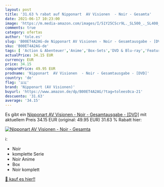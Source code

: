 ```yaml
---
layout: post
title: '31.63 % rabat auf Nipponart  AV Visionen  - Noir - Gesamta'
date: 2021-06-17 10:23:00
image: 'https://m.media-amazon.com/images/I/51Y25CScr9L._SL500_._SL400_.jpg'
comments: true
category: ofertas
author: 'tole.es'
slug: 'B00ET4A2AG-de Nipponart AV Visionen - Noir - Gesamtausgabe - [DVD]'
sku: 'B00ET4A2AG-de'
tags: [ 'Action & Abenteuer','Anime','Box-Sets','DVD & Blu-ray','Featured Categories','Serien & TV-Produktionen','nipponart (av visionen)', ]
actualPrice: 34.15 EUR
currency: EUR
price: 34.15
comparePrice: 49.95 EUR
prodname: 'Nipponart  AV Visionen  - Noir - Gesamtausgabe - [DVD]'
country: 'de'
flag: '🇩🇪'
brand: 'Nipponart (AV Visionen)'
buyurl: 'https://www.amazon.de/dp/B00ET4A2AG/?tag=tolees0ca-21'
descuento: '31.63'
average: '34.15'
---
```


Es gibt ein [Nipponart  AV Visionen  - Noir - Gesamtausgabe - [DVD]](https://www.amazon.de/dp/B00ET4A2AG/?tag=tolees0ca-21) mit aktuellem Preis 34.15 EUR (original: 49.95 EUR) 31.63 % Rabatt hier:

[![Nipponart  AV Visionen  - Noir - Gesamta](https://m.media-amazon.com/images/I/51Y25CScr9L._SL500_._SL400_.jpg)](https://www.amazon.de/dp/B00ET4A2AG/?tag=tolees0ca-21)

ℹ️:

- Noir
- komplette Serie
- Noir Anime
- Box
- Noir  komplett

[🛒 kauf es hier!!](https://www.amazon.de/dp/B00ET4A2AG/?tag=tolees0ca-21)
